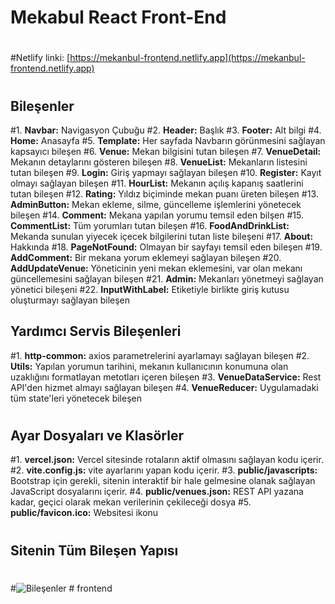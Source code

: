 # Mekabul React Front-End
#
#Netlify linki: [https://mekanbul-frontend.netlify.app](https://mekanbul-frontend.netlify.app)
#
## Bileşenler
#1. **Navbar:** Navigasyon Çubuğu
#2. **Header:** Başlık
#3. **Footer:** Alt bilgi
#4. **Home:** Anasayfa
#5. **Template:** Her sayfada Navbarın görünmesini sağlayan kapsayıcı bileşen
#6. **Venue:** Mekan bilgisini tutan bileşen
#7. **VenueDetail:** Mekanın detaylarını gösteren bileşen
#8. **VenueList:** Mekanların listesini tutan bileşen
#9. **Login:** Giriş yapmayı sağlayan bileşen
#10. **Register:** Kayıt olmayı sağlayan bileşen
#11. **HourList:** Mekanın açılış kapanış saatlerini tutan bileşen
#12. **Rating:** Yıldız biçiminde mekan puanı üreten bileşen
#13. **AdminButton:** Mekan ekleme, silme, güncelleme işlemlerini yönetecek bileşen
#14. **Comment:** Mekana yapılan yorumu temsil eden bilşen
#15. **CommentList:** Tüm yorumları tutan bileşen
#16. **FoodAndDrinkList:** Mekanda sunulan yiyecek içecek bilgilerini tutan liste bileşeni
#17. **About:** Hakkında
#18. **PageNotFound:** Olmayan bir sayfayı temsil eden bileşen
#19. **AddComment:** Bir mekana yorum eklemeyi sağlayan bileşen
#20. **AddUpdateVenue:** Yöneticinin yeni mekan eklemesini, var olan mekanı güncellemesini sağlayan bileşen
#21. **Admin:** Mekanları yönetmeyi sağlayan yönetici bileşeni
#22. **InputWithLabel:** Etiketiyle birlikte giriş kutusu oluşturmayı sağlayan bileşen
## Yardımcı Servis Bileşenleri
#1. **http-common:** axios parametrelerini ayarlamayı sağlayan bileşen
#2. **Utils:** Yapılan yorumun tarihini, mekanın kullanıcının konumuna olan uzaklığını formatlayan metotları içeren bileşen
#3. **VenueDataService:** Rest API'den hizmet almayı sağlayan bileşen
#4. **VenueReducer:** Uygulamadaki tüm state'leri yönetecek bileşen
#
## Ayar Dosyaları ve Klasörler
#1. **vercel.json:** Vercel sitesinde rotaların aktif olmasını sağlayan kodu içerir.
#2. **vite.config.js:** vite ayarlarını yapan kodu içerir.
#3. **public/javascripts:** Bootstrap için gerekli, sitenin interaktif bir hale gelmesine olanak sağlayan JavaScript dosyalarını içerir.
#4. **public/venues.json:** REST API yazana kadar, geçici olarak mekan verilerinin çekileceği dosya
#5. **public/favicon.ico:** Websitesi ikonu
#
## Sitenin Tüm Bileşen Yapısı
#
#![Bileşenler](<Frontend Tasarım.png>)
#   f r o n t e n d 
 
 
